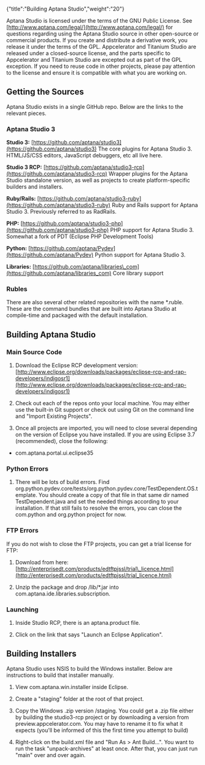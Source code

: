 {"title":"Building Aptana Studio","weight":"20"}

Aptana Studio is licensed under the terms of the GNU Public License. See [http://www.aptana.com/legal/](http://www.aptana.com/legal/) for questions regarding using the Aptana Studio source in other open-source or commercial products. If you create and distribute a derivative work, you release it under the terms of the GPL. Appcelerator and Titanium Studio are released under a closed-source license, and the parts specific to Appcelerator and Titanium Studio are excepted out as part of the GPL exception. If you need to reuse code in other projects, please pay attention to the license and ensure it is compatible with what you are working on.

## Getting the Sources

Aptana Studio exists in a single GitHub repo. Below are the links to the relevant pieces.

### Aptana Studio 3

**Studio 3:** [https://github.com/aptana/studio3](https://github.com/aptana/studio3)
The core plugins for Aptana Studio 3. HTML/JS/CSS editors, JavaScript debuggers, etc all live here.

**Studio 3 RCP:** [https://github.com/aptana/studio3-rcp](https://github.com/aptana/studio3-rcp)
Wrapper plugins for the Aptana Studio standalone version, as well as projects to create platform-specific builders and installers.

**Ruby/Rails:** [https://github.com/aptana/studio3-ruby](https://github.com/aptana/studio3-ruby)
Ruby and Rails support for Aptana Studio 3. Previously referred to as RadRails.

**PHP:** [https://github.com/aptana/studio3-php](https://github.com/aptana/studio3-php)
PHP support for Aptana Studio 3. Somewhat a fork of PDT (Eclipse PHP Development Tools)

**Python:** [https://github.com/aptana/Pydev](https://github.com/aptana/Pydev)
Python support for Aptana Studio 3.

**Libraries:** [https://github.com/aptana/libraries\_com](https://github.com/aptana/libraries_com)
Core library support

### Rubles

There are also several other related repositories with the name \*.ruble. These are the command bundles that are built into Aptana Studio at compile-time and packaged with the default installation.

## Building Aptana Studio

### Main Source Code

1. Download the Eclipse RCP development version: [http://www.eclipse.org/downloads/packages/eclipse-rcp-and-rap-developers/indigosr1](http://www.eclipse.org/downloads/packages/eclipse-rcp-and-rap-developers/indigosr1)

2. Check out each of the repos onto your local machine. You may either use the built-in Git support or check out using Git on the command line and "Import Existing Projects".

3. Once all projects are imported, you will need to close several depending on the version of Eclipse you have installed. If you are using Eclipse 3.7 (recommended), close the following:

  * com.aptana.portal.ui.eclipse35


### Python Errors

1. There will be lots of build errors. Find org.python.pydev.core/tests/org.python.pydev.core/TestDependent.OS.template. You should create a copy of that file in that same dir named TestDependent.java and set the needed things according to your installation. If that still fails to resolve the errors, you can close the com.python and org.python project for now.


### FTP Errors

If you do not wish to close the FTP projects, you can get a trial license for FTP:

1. Download from here: [http://enterprisedt.com/products/edtftpjssl/trial\_licence.html](http://enterprisedt.com/products/edtftpjssl/trial_licence.html)

2. Unzip the package and drop /lib/\*.jar into com.aptana.ide.libraries.subscription.


### Launching

1. Inside Studio RCP, there is an aptana.product file.

2. Click on the link that says "Launch an Eclipse Application".


## Building Installers

Aptana Studio uses NSIS to build the Windows installer. Below are instructions to build that installer manually.

1. View com.aptana.win.installer inside Eclipse.

2. Create a "staging" folder at the root of that project.

3. Copy the Windows .zip version /staging. You could get a .zip file either by building the studio3-rcp project or by downloading a version from preview.appcelerator.com. You may have to rename it to fix what it expects (you'll be informed of this the first time you attempt to build)

4. Right-click on the build.xml file and "Run As > Ant Build...". You want to run the task "unpack-archives" at least once. After that, you can just run "main" over and over again.
